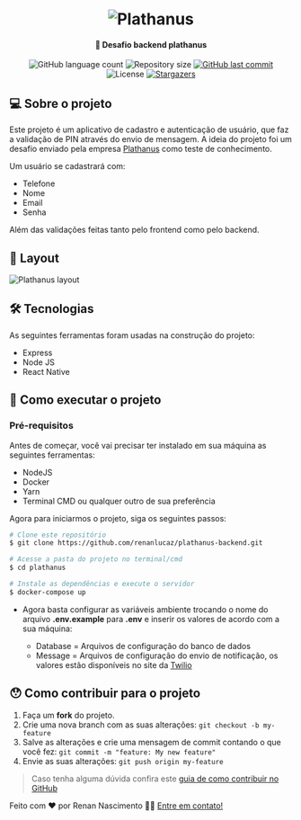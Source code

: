 <h1 align="center">
    <img alt="Plathanus" title="#Plathanus" src="https://plathanus.com.br/img/website/logo.png" />
</h1>

<h4 align="center">
	🚀 Desafio backend plathanus
</h4>

<p align="center">
  <img alt="GitHub language count" src="https://img.shields.io/github/languages/count/renanlucaz/plathanus-backend?color=%2304D361">

  <img alt="Repository size" src="https://img.shields.io/github/repo-size/renanlucaz/plathanus-backend">



  <a href="https://github.com/tgmarinho/nlw1/commits/master">
    <img alt="GitHub last commit" src="https://img.shields.io/github/last-commit/renanlucaz/plathanus-backend">
  </a>

  <img alt="License" src="https://img.shields.io/badge/license-MIT-brightgreen">
   <a href="https://github.com/tgmarinho/nlw1/stargazers">
    <img alt="Stargazers" src="https://img.shields.io/github/stars/renanlucaz/plathanus-backend?style=social">
  </a>
</p>


## 💻 Sobre o projeto

Este projeto é um aplicativo de cadastro e autenticação de usuário, que faz a validação de PIN através do envio de mensagem. A ideia do projeto foi um desafio enviado pela empresa <a href="https://plathanus.com.br/">Plathanus</a> como teste de conhecimento.

Um usuário se cadastrará com:
- Telefone
- Nome
- Email
- Senha

Além das validações feitas tanto pelo frontend como pelo backend.


## 🎨 Layout

<img src="https://i.ibb.co/HKYvTV0/layout.jpg" alt="Plathanus layout" title="Plathanus"/>


## 🛠 Tecnologias

As seguintes ferramentas foram usadas na construção do projeto:

- Express
- Node JS
- React Native


## 🚀 Como executar o projeto

### Pré-requisitos

Antes de começar, você vai precisar ter instalado em sua máquina as seguintes ferramentas:
- NodeJS
- Docker
- Yarn
- Terminal CMD ou qualquer outro de sua preferência

Agora para iniciarmos o projeto, siga os seguintes passos:

```bash
# Clone este repositório
$ git clone https://github.com/renanlucaz/plathanus-backend.git

# Acesse a pasta do projeto no terminal/cmd
$ cd plathanus

# Instale as dependências e execute o servidor
$ docker-compose up
```
- Agora basta configurar as variáveis ambiente trocando o nome do arquivo <strong>.env.example</strong> para <strong>.env</strong> e inserir os valores de acordo com a sua máquina:

  - Database = Arquivos de configuração do banco de dados
  - Message = Arquivos de configuração do envio de notificação, os valores estão disponíveis no site da <a href="https://www.twilio.com/console">Twilio</a>

## 😯 Como contribuir para o projeto

1. Faça um **fork** do projeto.
2. Crie uma nova branch com as suas alterações: `git checkout -b my-feature`
3. Salve as alterações e crie uma mensagem de commit contando o que você fez: `git commit -m "feature: My new feature"`
4. Envie as suas alterações: `git push origin my-feature`
> Caso tenha alguma dúvida confira este [guia de como contribuir no GitHub](https://github.com/firstcontributions/first-contributions)



Feito com ❤️ por Renan Nascimento 👋🏽 [Entre em contato!](https://www.linkedin.com/in/renan-nascimento-16a5811a0/)

